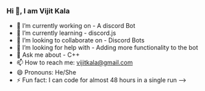 ### Hi 👋, I am Vijit Kala

- 🔭 I’m currently working on - A discord Bot
- 🌱 I’m currently learning - discord.js
- 👯 I’m looking to collaborate on - Discord Bots
- 🤔 I’m looking for help with - Adding more functionality to the bot
- 💬 Ask me about - C++ 
- 📫 How to reach me: <vijitkala@gmail.com>
- 😄 Pronouns: He/She
- ⚡ Fun fact: I can code for almost 48 hours in a single run
-->
